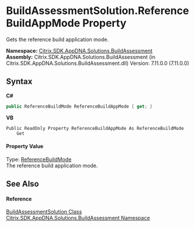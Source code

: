 # BuildAssessmentSolution.ReferenceBuildAppMode Property 
 

Gets the reference build application mode.

**Namespace:**&nbsp;[Citrix.SDK.AppDNA.Solutions.BuildAssessment](853bdb50-ea5c-dc0d-0be0-7254b6c38034.md)<br />**Assembly:**&nbsp;Citrix.SDK.AppDNA.Solutions.BuildAssessment (in Citrix.SDK.AppDNA.Solutions.BuildAssessment.dll) Version: 7.11.0.0 (7.11.0.0)

## Syntax

**C#**
```csharp
public ReferenceBuildMode ReferenceBuildAppMode { get; }
```

**VB**
```vbnet
Public ReadOnly Property ReferenceBuildAppMode As ReferenceBuildMode
	Get
```


#### Property Value
Type: <a href="2f0d8c48-c85e-2e77-f28f-d8a2133203f4">ReferenceBuildMode</a><br />The reference build application mode.

## See Also


#### Reference
<a href="1c1d0ea7-aac4-5a0e-1e37-8d86f5021742">BuildAssessmentSolution Class</a><br /><a href="853bdb50-ea5c-dc0d-0be0-7254b6c38034">Citrix.SDK.AppDNA.Solutions.BuildAssessment Namespace</a><br />